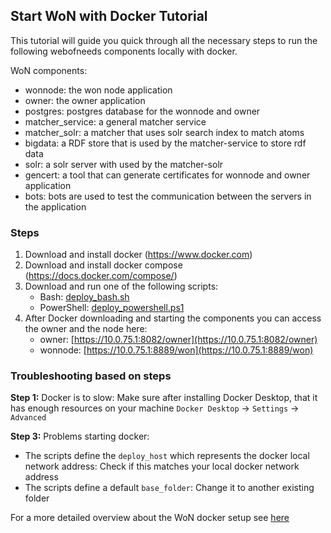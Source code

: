 ## Start WoN with Docker Tutorial

This tutorial will guide you quick through all the necessary steps to run the following webofneeds components locally with docker.

WoN components:

- wonnode: the won node application
- owner: the owner application
- postgres: postgres database for the wonnode and owner
- matcher_service: a general matcher service
- matcher_solr: a matcher that uses solr search index to match atoms
- bigdata: a RDF store that is used by the matcher-service to store rdf data
- solr: a solr server with used by the matcher-solr
- gencert: a tool that can generate certificates for wonnode and owner application
- bots: bots are used to test the communication between the servers in the application

### Steps

1. Download and install docker (https://www.docker.com)
2. Download and install docker compose (https://docs.docker.com/compose/)
3. Download and run one of the following scripts:
   - Bash: [deploy_bash.sh](/webofneeds/won-docker/deploy/local_image/deploy_bash.sh)
   - PowerShell: [deploy_powershell.ps1](/webofneeds/won-docker/deploy/local_image/deploy_powershell.ps1)
4. After Docker downloading and starting the components you can access the owner and the node here:
   - owner: [https://10.0.75.1:8082/owner](https://10.0.75.1:8082/owner)
   - wonnode: [https://10.0.75.1:8889/won](https://10.0.75.1:8889/won)

### Troubleshooting based on steps

**Step 1:** Docker is to slow: Make sure after installing Docker Desktop, that it has enough resources on your machine `Docker Desktop` -> `Settings` -> `Advanced`

**Step 3:** Problems starting docker:

- The scripts define the `deploy_host` which represents the docker local network address: Check if this matches your local docker network address
- The scripts define a default `base_folder`: Change it to another existing folder

For a more detailed overview about the WoN docker setup see [here](/webofneeds/won-docker/README.md)
